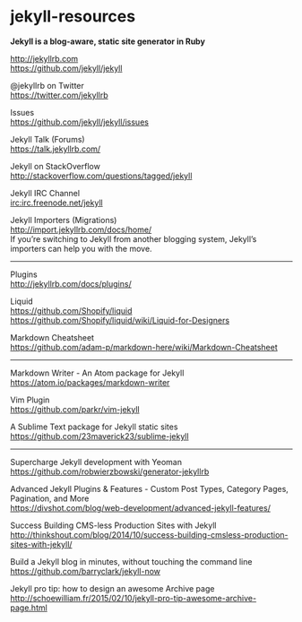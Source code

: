 # jekyll-resources

**Jekyll is a blog-aware, static site generator in Ruby**

http://jekyllrb.com  
https://github.com/jekyll/jekyll

@jekyllrb on Twitter  
https://twitter.com/jekyllrb

Issues  
https://github.com/jekyll/jekyll/issues

Jekyll Talk (Forums)  
https://talk.jekyllrb.com/

Jekyll on StackOverflow  
http://stackoverflow.com/questions/tagged/jekyll

Jekyll IRC Channel  
[irc:irc.freenode.net/jekyll](irc:irc.freenode.net/jekyll)

Jekyll Importers (Migrations)  
http://import.jekyllrb.com/docs/home/  
If you’re switching to Jekyll from another blogging system, Jekyll’s importers can help you with the move.

---

Plugins  
http://jekyllrb.com/docs/plugins/

Liquid  
https://github.com/Shopify/liquid  
https://github.com/Shopify/liquid/wiki/Liquid-for-Designers

Markdown Cheatsheet  
https://github.com/adam-p/markdown-here/wiki/Markdown-Cheatsheet

---

Markdown Writer - An Atom package for Jekyll  
https://atom.io/packages/markdown-writer

Vim Plugin  
https://github.com/parkr/vim-jekyll

A Sublime Text package for Jekyll static sites  
https://github.com/23maverick23/sublime-jekyll

---

Supercharge Jekyll development with Yeoman  
https://github.com/robwierzbowski/generator-jekyllrb

Advanced Jekyll Plugins & Features - Custom Post Types, Category Pages, Pagination, and More  
https://divshot.com/blog/web-development/advanced-jekyll-features/

Success Building CMS-less Production Sites with Jekyll  
http://thinkshout.com/blog/2014/10/success-building-cmsless-production-sites-with-jekyll/

Build a Jekyll blog in minutes, without touching the command line  
https://github.com/barryclark/jekyll-now

Jekyll pro tip: how to design an awesome Archive page  
http://schoewilliam.fr/2015/02/10/jekyll-pro-tip-awesome-archive-page.html


